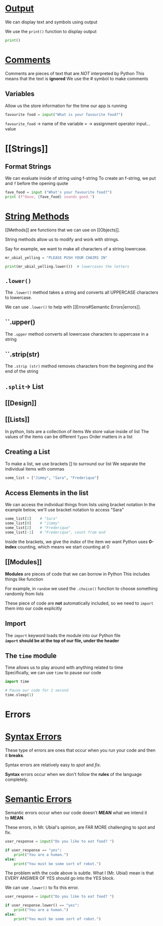 
# [Output](https://github.com/teacherubial/programming-2023-2024/blob/main/Notes/1%20-%20Natural%20Language%20Processing.md#output)

We can display text and symbols using output

We use the `print()` function to display output

```python
print()
```

# [Comments](https://github.com/teacherubial/programming-2023-2024/blob/main/Notes/1%20-%20Natural%20Language%20Processing.md#comments)

Comments are pieces of text that are _NOT_ interpreted by Python This means that the text is **ignored** We use the # symbol to make comments
## Variables 
Allow us the store information for the time our app is running

```python
favourite food = input("What is your favourite food?")
```
`favourite_food` -> name of the variable
= -> assignment operator
input... value

# [[Strings]]

## Format Strings
We can evaluate inside of string using f-string
To create an f-string, we put and `f` before the opening quote

```python
fave_food = input ("What's your favourite food?")
print (f"Oooo, {fave_food} sounds good.")
```

# [String Methods](https://github.com/teacherubial/programming-2023-2024/blob/1232e7c4fa9e383c1b392b7f8aa12682fba33df1/Notes/Strings.md#string-methods)

[[Methods]] are functions that we can use on [[Objects]].

String methods allow us to modify and work with strings.

Say for example, we want to make all characters of a string lowercase.

```python
mr_ubial_yelling = "PLEASE PUSH YOUR CHAIRS IN"

print(mr_ubial_yelling.lower())  # lowercases the letters
```

## ``.lower()``

The `.lower()` method takes a string and converts all UPPERCASE characters to lowercase.

We can use `.lower()` to help with [[Errors#Semantic Errors|errors]].

## ``.upper()
The ``.upper`` method converts all lowercase characters to uppercase in a string

## ``.strip(str)
The ``.strip (str)`` method removes characters from the beginning and the end of the string

## ``.split``-> List

## [[Design]]


## [[Lists]]
In python, lists are a collection of items
We store value inside of list
The values of the items can be different `Types`
Order matters in a list

## Creating a List
To make a list, we use brackets \[\] to surround our list
We separate the individual items with commas

```python
some_list = ["Jimmy", "Sara", "Frederique"]
```

## Access Elements in the list
We can access the individual things from lists using bracket notation
In the example below, we'll use bracket notation to access "Sara"

```python
some_list[1]    # "Sara"
some_list[0]    # "Jimmy"
some_list[2]    # "Frederique"
some_list[-1]   # "Frederique", count from end
```

Inside the brackets, we give the *index* of the item we want
Python uses **0-index** counting, which means we start counting at 0
## [[Modules]]
**Modules** are pieces of code that we can borrow in Python
This includes things like function

For example, in `random` we used the `.choice()` function to choose something randomly from lists

These piece of code are **not** automatically included, 
so we need to `import` them into our code explicitly

## Import 
The `import` keyword loads the module into our Python file  
**`import` should be at the top of our file, under the header**

## The `time` module

Time allows us to play around with anything related to time  
Specifically, we can use `time` to pause our code

```python
import time

# Pause our code for 1 second
time.sleep(1)
```

# Errors

# [Syntax Errors](https://github.com/teacherubial/programming-2023-2024/blob/1232e7c4fa9e383c1b392b7f8aa12682fba33df1/Notes/Errors.md#syntax-errors)

These type of errors are ones that occur when you run your code and then it **breaks**.

Syntax errors are relatively easy to _spot_ and _fix_.

**Syntax** errors occur when we don't follow the **rules** of the language completely.

# [Semantic Errors](https://github.com/teacherubial/programming-2023-2024/blob/1232e7c4fa9e383c1b392b7f8aa12682fba33df1/Notes/Errors.md#semantic-errors)

Semantic errors occur when our code doesn't **MEAN** what we intend it to **MEAN**.

These errors, in Mr. Ubial's opinion, are FAR MORE challenging to spot and fix.

```python
user_response = input("Do you like to eat food? ")

if user_response == "yes":
	print("You are a human.")
else:
	print("You must be some sort of robot.")
```

The problem with the code above is subtle. What I (Mr. Ubial) mean is that EVERY ANSWER OF YES should go into the YES block.

We can use `.lower()` to fix this error.

```python
user_response = input("Do you like to eat food? ")

if user_response.lower() == "yes":
	print("You are a human.")
else:
	print("You must be some sort of robot.")
```

